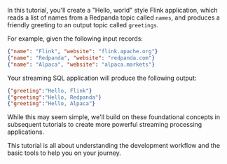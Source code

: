 In this tutorial, you'll create a "Hello, world" style Flink application, which reads a list of names from a Redpanda topic called `names`, and produces a friendly greeting to an output topic called `greetings`.

For example, given the following input records:

```json
{"name": "Flink", "website": "flink.apache.org"}
{"name": "Redpanda", "website": "redpanda.com"}
{"name": "Alpaca", "website": "alpaca.markets"}
```

Your streaming SQL application will produce the following output:

```json
{"greeting":"Hello, Flink"}
{"greeting":"Hello, Redpanda"}
{"greeting":"Hello, Alpaca"}
```

While this may seem simple, we'll build on these foundational concepts in subsequent tutorials to create more powerful streaming processing applications.

This tutorial is all about understanding the development workflow and the basic tools to help you on your journey.
